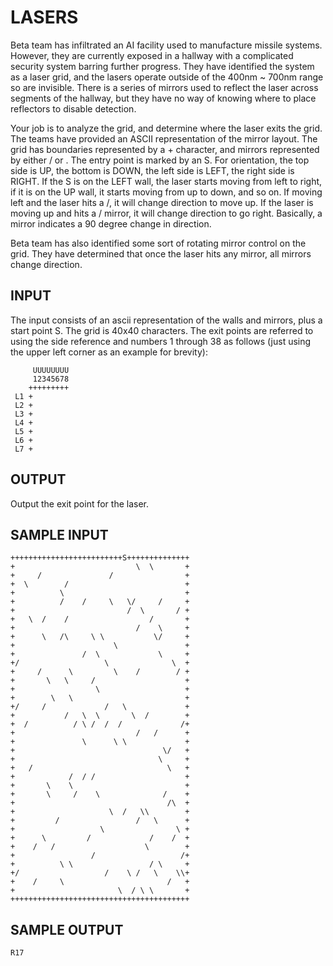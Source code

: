 <!-- RATING: MEDIUM -->
<!-- NAME: LASERS -->
<!-- GENERATOR: generate.pl -->
# LASERS

Beta team has infiltrated an AI facility used to manufacture missile systems. However, they are currently exposed in a hallway with a complicated security system barring further progress. They have identified the system as a laser grid, and the lasers operate outside of the 400nm ~ 700nm range so are invisible. There is a series of mirrors used to reflect the laser across segments of the hallway, but they have no way of knowing where to place reflectors to disable detection.

Your job is to analyze the grid, and determine where the laser exits the grid. The teams have provided an ASCII representation of the mirror layout. The grid has boundaries represented by a + character, and mirrors represented by either / or \. The entry point is marked by an S. For orientation, the top side is UP, the bottom is DOWN, the left side is LEFT, the right side is RIGHT. If the S is on the LEFT wall, the laser starts moving from left to right, if it is on the UP wall, it starts moving from up to down, and so on. If moving left and the laser hits a /, it will change direction to move up. If the laser is moving up and hits a / mirror, it will change direction to go right. Basically, a mirror indicates a 90 degree change in direction.

Beta team has also identified some sort of rotating mirror control on the grid. They have determined that once the laser hits any mirror, all mirrors change direction.

## INPUT
The input consists of an ascii representation of the walls and mirrors, plus a start point S. The grid is 40x40 characters. The exit points are referred to using the side reference and numbers 1 through 38 as follows (just using the upper left corner as an example for brevity): 

	     UUUUUUUU
	     12345678             
	    +++++++++
	 L1 +           
	 L2 +         
	 L3 +       
	 L4 +          
	 L5 +   
	 L6 +                  
	 L7 +

## OUTPUT
Output the exit point for the laser.

## SAMPLE INPUT
	+++++++++++++++++++++++++S++++++++++++++
	+                           \  \       +
	+     /               /                +
	+  \        /                          +
	+          \                           +
	+          /    /     \   \/     /     +
	+                         /  \       / +
	+   \  /    /                  /       +
	+                           /    \     +
	+      \   /\     \ \           \/     +
	+                      \               +
	+               /  \             \     +
	+/                   \              \  +
	+     /      \         \    /        / +
	+       \   \     /                    +
	+                  \                   +
	+        \   \                         +
	+/     /             /   \             +
	+           /   \  \       \  /        +
	+  /          / \ /  /  /             /+
	+                           /   /      +
	+               \      \ \             +
	+                                 \/   +
	+                                \     +
	+   /                              \   +
	+            /  / /                    +
	+       \    \                         +
	+       \     /    \              /    +
	+                                  /\  +
	+                     \  /   \\        +
	+         /                 /   \      +
	+                   \                \ +
	+      \         /             /    /  +
	+    /   /                    \        +
	+                 /                   /+
	+          \ \                 / \     +
	+/                   /    \ /   \    \\+
	+    /     \                       /   +
	+                       \  / \ \       +
	++++++++++++++++++++++++++++++++++++++++

## SAMPLE OUTPUT
	R17
